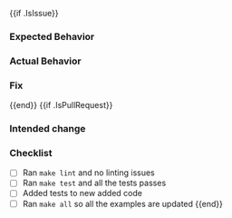 {{if .IsIssue}}
<!-- comment so this doesn't show up in the UI 
Thanks for taking the time to report an issue.

Since this is a fork of a fork, we also recommend that you take a look
<a href="https://github.com/GandalfUK/godoc2ghmd">https://github.com/GandalfUK/godoc2ghmd</a>,
<a href="https://github.com/davecheney/godoc2md">https://github.com/davecheney/godoc2md</a>, or
<a href="https://github.com/wdamron/godoc2gh">https://github.com/wdamron/godoc2gh</a>.

It may be entirely possible that using one of those forks will solve your
immeadiate problem. That shouldn't stop you from reporting but might be faster
as we don't often check here.
-->

### Expected Behavior


### Actual Behavior


### Fix
<!-- If you have a theory on how you might fix this, that would be much
appreciated. Pull requests are welcome as well! -->


{{end}}
{{if .IsPullRequest}}
<!-- comment so this doesn't show up in the UI.

Thanks for taking the time to create a pull request.

Since this is a fork of a fork, it may make more sense to contribute to the upstream repository
in addition or instead of contributing here. The upstream forks are: 
<a href="https://github.com/GandalfUK/godoc2ghmd">https://github.com/GandalfUK/godoc2ghmd</a>,
<a href="https://github.com/davecheney/godoc2md">https://github.com/davecheney/godoc2md</a>, or
<a href="https://github.com/wdamron/godoc2gh">https://github.com/wdamron/godoc2gh</a>.

It may also be entirely possible that using one of those forks will solve your
immeadiate problem. That shouldn't stop you from creating the PR but might be faster.
-->

### Intended change


### Checklist

- [ ] Ran `make lint` and no linting issues
- [ ] Ran `make test` and all the tests passes
- [ ] Added tests to new added code
- [ ] Ran `make all` so all the examples are updated
{{end}}
